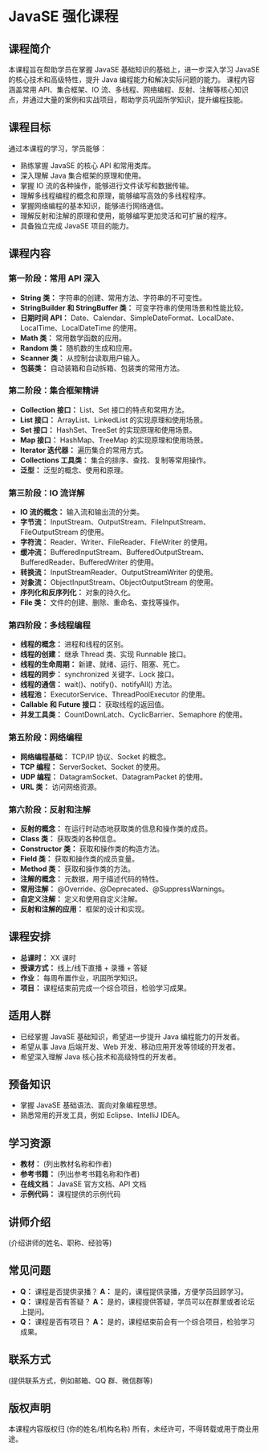 # JavaSE 强化课程

## 课程简介

本课程旨在帮助学员在掌握 JavaSE 基础知识的基础上，进一步深入学习 JavaSE 的核心技术和高级特性，提升 Java 编程能力和解决实际问题的能力。 课程内容涵盖常用 API、集合框架、IO 流、多线程、网络编程、反射、注解等核心知识点，并通过大量的案例和实战项目，帮助学员巩固所学知识，提升编程技能。

## 课程目标

通过本课程的学习，学员能够：

*   熟练掌握 JavaSE 的核心 API 和常用类库。
*   深入理解 Java 集合框架的原理和使用。
*   掌握 IO 流的各种操作，能够进行文件读写和数据传输。
*   理解多线程编程的概念和原理，能够编写高效的多线程程序。
*   掌握网络编程的基本知识，能够进行网络通信。
*   理解反射和注解的原理和使用，能够编写更加灵活和可扩展的程序。
*   具备独立完成 JavaSE 项目的能力。

## 课程内容

### 第一阶段：常用 API 深入

*   **String 类：** 字符串的创建、常用方法、字符串的不可变性。
*   **StringBuilder 和 StringBuffer 类：** 可变字符串的使用场景和性能比较。
*   **日期时间 API：** Date、Calendar、SimpleDateFormat、LocalDate、LocalTime、LocalDateTime 的使用。
*   **Math 类：** 常用数学函数的应用。
*   **Random 类：** 随机数的生成和应用。
*   **Scanner 类：** 从控制台读取用户输入。
*   **包装类：** 自动装箱和自动拆箱、包装类的常用方法。

### 第二阶段：集合框架精讲

*   **Collection 接口：** List、Set 接口的特点和常用方法。
*   **List 接口：** ArrayList、LinkedList 的实现原理和使用场景。
*   **Set 接口：** HashSet、TreeSet 的实现原理和使用场景。
*   **Map 接口：** HashMap、TreeMap 的实现原理和使用场景。
*   **Iterator 迭代器：** 遍历集合的常用方式。
*   **Collections 工具类：** 集合的排序、查找、复制等常用操作。
*   **泛型：** 泛型的概念、使用和原理。

### 第三阶段：IO 流详解

*   **IO 流的概念：** 输入流和输出流的分类。
*   **字节流：** InputStream、OutputStream、FileInputStream、FileOutputStream 的使用。
*   **字符流：** Reader、Writer、FileReader、FileWriter 的使用。
*   **缓冲流：** BufferedInputStream、BufferedOutputStream、BufferedReader、BufferedWriter 的使用。
*   **转换流：** InputStreamReader、OutputStreamWriter 的使用。
*   **对象流：** ObjectInputStream、ObjectOutputStream 的使用。
*   **序列化和反序列化：** 对象的持久化。
*   **File 类：** 文件的创建、删除、重命名、查找等操作。

### 第四阶段：多线程编程

*   **线程的概念：** 进程和线程的区别。
*   **线程的创建：** 继承 Thread 类、实现 Runnable 接口。
*   **线程的生命周期：** 新建、就绪、运行、阻塞、死亡。
*   **线程的同步：** synchronized 关键字、Lock 接口。
*   **线程的通信：** wait()、notify()、notifyAll() 方法。
*   **线程池：** ExecutorService、ThreadPoolExecutor 的使用。
*   **Callable 和 Future 接口：** 获取线程的返回值。
*   **并发工具类：** CountDownLatch、CyclicBarrier、Semaphore 的使用。

### 第五阶段：网络编程

*   **网络编程基础：** TCP/IP 协议、Socket 的概念。
*   **TCP 编程：** ServerSocket、Socket 的使用。
*   **UDP 编程：** DatagramSocket、DatagramPacket 的使用。
*   **URL 类：** 访问网络资源。

### 第六阶段：反射和注解

*   **反射的概念：** 在运行时动态地获取类的信息和操作类的成员。
*   **Class 类：** 获取类的各种信息。
*   **Constructor 类：** 获取和操作类的构造方法。
*   **Field 类：** 获取和操作类的成员变量。
*   **Method 类：** 获取和操作类的方法。
*   **注解的概念：** 元数据，用于描述代码的特性。
*   **常用注解：** @Override、@Deprecated、@SuppressWarnings。
*   **自定义注解：** 定义和使用自定义注解。
*   **反射和注解的应用：** 框架的设计和实现。

## 课程安排

*   **总课时：** XX 课时
*   **授课方式：** 线上/线下直播 + 录播 + 答疑
*   **作业：** 每周布置作业，巩固所学知识。
*   **项目：** 课程结束前完成一个综合项目，检验学习成果。

## 适用人群

*   已经掌握 JavaSE 基础知识，希望进一步提升 Java 编程能力的开发者。
*   希望从事 Java 后端开发、Web 开发、移动应用开发等领域的开发者。
*   希望深入理解 Java 核心技术和高级特性的开发者。

## 预备知识

*   掌握 JavaSE 基础语法、面向对象编程思想。
*   熟悉常用的开发工具，例如 Eclipse、IntelliJ IDEA。

## 学习资源

*   **教材：** (列出教材名称和作者)
*   **参考书籍：** (列出参考书籍名称和作者)
*   **在线文档：** JavaSE 官方文档、API 文档
*   **示例代码：** 课程提供的示例代码

## 讲师介绍

(介绍讲师的姓名、职称、经验等)

## 常见问题

*   **Q：** 课程是否提供录播？
    **A：** 是的，课程提供录播，方便学员回顾学习。
*   **Q：** 课程是否有答疑？
    **A：** 是的，课程提供答疑，学员可以在群里或者论坛上提问。
*   **Q：** 课程是否有项目？
    **A：** 是的，课程结束前会有一个综合项目，检验学习成果。

## 联系方式

(提供联系方式，例如邮箱、QQ 群、微信群等)

## 版权声明

本课程内容版权归 (你的姓名/机构名称) 所有，未经许可，不得转载或用于商业用途。
